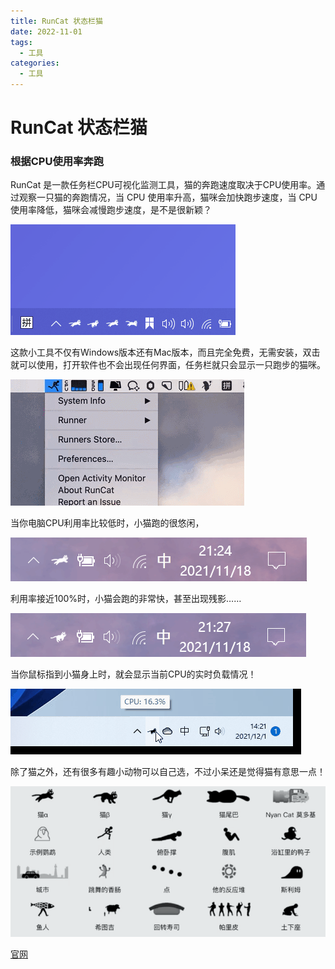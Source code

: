 ```yaml
---
title: RunCat 状态栏猫
date: 2022-11-01
tags:
  - 工具
categories:
  - 工具
---
```


# RunCat 状态栏猫

### 根据CPU使用率奔跑

RunCat 是一款任务栏CPU可视化监测工具，猫的奔跑速度取决于CPU使用率。通过观察一只猫的奔跑情况，当 CPU 使用率升高，猫咪会加快跑步速度，当 CPU 使用率降低，猫咪会减慢跑步速度，是不是很新颖？

![](https://raw.githubusercontent.com/tyh321/images/main/202211011512360.gif)

这款小工具不仅有Windows版本还有Mac版本，而且完全免费，无需安装，双击就可以使用，打开软件也不会出现任何界面，任务栏就只会显示一只跑步的猫咪。

![](https://raw.githubusercontent.com/tyh321/images/main/202211011514357.gif)

当你电脑CPU利用率比较低时，小猫跑的很悠闲，

![](https://raw.githubusercontent.com/tyh321/images/main/202211011514999.gif)

利用率接近100%时，小猫会跑的非常快，甚至出现残影……

![](https://raw.githubusercontent.com/tyh321/images/main/202211011514130.gif)

当你鼠标指到小猫身上时，就会显示当前CPU的实时负载情况！

![](https://raw.githubusercontent.com/tyh321/images/main/202211011514391.gif)

除了猫之外，还有很多有趣小动物可以自己选，不过小呆还是觉得猫有意思一点！

![](https://raw.githubusercontent.com/tyh321/images/main/202211011514047.gif)

[官网](https://kyome.io/runcat/index.html?lang=en)